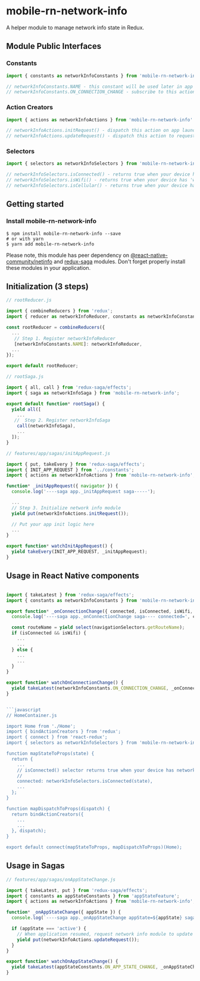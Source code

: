 # mobile-rn-network-info

A helper module to manage network info state in Redux.

## Module Public Interfaces

### Constants

```javascript
import { constants as networkInfoConstants } from 'mobile-rn-network-info'

// networkInfoConstants.NAME - this constant will be used later in app root reducer and module selectors
// networkInfoConstants.ON_CONNECTION_CHANGE - subscribe to this action type if you want to be notified about any changes in network connection
```

### Action Creators

```javascript
import { actions as networkInfoActions } from 'mobile-rn-network-info'

// networkInfoActions.initRequest() - dispatch this action on app launch to initialize the module
// networkInfoActions.updateRequest() - dispatch this action to request module updating its state 
```

### Selectors
```javascript
import { selectors as networkInfoSelectors } from 'mobile-rn-network-info'

// networkInfoSelectors.isConnected() - returns true when your device has network connection; otherwise returns false
// networkInfoSelectors.isWifi() - returns true when your device has 'wifi' network connection; otherwise returns false
// networkInfoSelectors.isCellular() - returns true when your device has 'cellular' network connection; otherwise returns false
```

## Getting started

### Install mobile-rn-network-info

```
$ npm install mobile-rn-network-info --save
# or with yarn
$ yarn add mobile-rn-network-info
```
Please note, this module has peer dependency on [@react-native-community/netinfo](https://github.com/react-native-community/react-native-netinfo) and [redux-saga](https://github.com/redux-saga/redux-saga/) modules. Don't forget properly install these modules in your application.

## Initialization (3 steps)

```javascript
// rootReducer.js

import { combineReducers } from 'redux';
import { reducer as networkInfoReducer, constants as networkInfoConstants } from 'mobile-rn-network-info';

const rootReducer = combineReducers({
  ...
   // Step 1. Register networkInfoReducer
   [networkInfoConstants.NAME]: networkInfoReducer,
  ...
});

export default rootReducer;

// rootSaga.js

import { all, call } from 'redux-saga/effects';
import { saga as networkInfoSaga } from 'mobile-rn-network-info';

export default function* rootSaga() {
  yield all([
    ...
   //  Step 2. Register networkInfoSaga
    call(networkInfoSaga),
    ...
  ]);
}

// features/app/sagas/initAppRequest.js

import { put, takeEvery } from 'redux-saga/effects';
import { INIT_APP_REQUEST } from '../constants';
import { actions as networkInfoActions } from 'mobile-rn-network-info';

function* _initAppRequest({ navigator }) {
  console.log('----saga app._initAppRequest saga-----');

  ...
  // Step 3. Initialize network info module
  yield put(networkInfoActions.initRequest());

  // Put your app init logic here
  ...
}

export function* watchInitAppRequest() {
  yield takeEvery(INIT_APP_REQUEST, _initAppRequest);
}
```

## Usage in React Native components
```javascript

import { takeLatest } from 'redux-saga/effects';
import { constants as networkInfoConstants } from 'mobile-rn-network-info';

export function* _onConnectionChange({ connected, isConnected, isWifi, isCellular, connectionType, netInfoState }) {
  console.log('----saga app._onConnectionChange saga---- connected=', connected);

  const routeName = yield select(navigationSelectors.getRouteName);
  if (isConnected && isWifi) {
    ...
    ...
  } else {
    ...
    ...
  }
}

export function* watchOnConnectionChange() {
  yield takeLatest(networkInfoConstants.ON_CONNECTION_CHANGE, _onConnectionChange);
}


```javascript
// HomeContainer.js

import Home from './Home';
import { bindActionCreators } from 'redux';
import { connect } from 'react-redux';
import { selectors as networkInfoSelectors } from 'mobile-rn-network-info';

function mapStateToProps(state) {
  return {
    ...
    // isConnected() selector returns true when your device has network connection; otherwise returns false
    //
    connected: networkInfoSelectors.isConnected(state),
    ...
  };
}

function mapDispatchToProps(dispatch) {
  return bindActionCreators({
    ...
    ...
  }, dispatch);
}

export default connect(mapStateToProps, mapDispatchToProps)(Home);
```

## Usage in Sagas

```javascript
// features/app/sagas/onAppStateChange.js

import { takeLatest, put } from 'redux-saga/effects';
import { constants as appStateConstants } from 'appStateFeature';
import { actions as networkInfoActions } from 'mobile-rn-network-info';

function* _onAppStateChange({ appState }) {
  console.log(`----saga app._onAppStateChange appState=${appState} saga----`);

  if (appState === 'active') {
    // When application resumed, request network info module to update its connected state
    yield put(networkInfoActions.updateRequest());
  }
}

export function* watchOnAppStateChange() {
  yield takeLatest(appStateConstants.ON_APP_STATE_CHANGE, _onAppStateChange);
}
```

